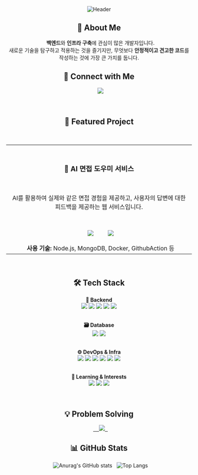 <div align="center">

<img src="https://capsule-render.vercel.app/api?type=blur&color=gradient&height=300&section=header&text=Hello!%20I'm%20Sunho%20%F0%9F%92%BB&fontSize=70&fontAlignY=38&animation=fadeIn" alt="Header"/>

## 👋 About Me
<p align="center">
  <strong>백엔드</strong>와 <strong>인프라 구축</strong>에 관심이 많은 개발자입니다.<br>
  새로운 기술을 탐구하고 적용하는 것을 즐기지만, 무엇보다 <strong>안정적이고 견고한 코드</strong>를 작성하는 것에 가장 큰 가치를 둡니다.
</p>

## 🤝 Connect with Me
<p align="center">
  <a href="https://kshdevstory.tistory.com/"><img src="https://img.shields.io/badge/Tistory-000000?style=for-the-badge&logo=tistory&logoColor=white"/></a>
</p>
<br>

## 🚀 Featured Project
<table width="100%">
  <tr>
    <td align="center">
      <h3>🤖 AI 면접 도우미 서비스</h3>
      <p>AI를 활용하여 실제와 같은 면접 경험을 제공하고, 사용자의 답변에 대한 피드백을 제공하는 웹 서비스입니다.</p>
      <p>
        <a href="https://myundo.dev/"><img src="https://img.shields.io/badge/Website-000000?style=for-the-badge&logo=About.me&logoColor=white"/></a>
        <a href="https://github.com/KNU-Capstone-Design/KNU_Capstone_Backend"><img src="https://img.shields.io/badge/GitHub-181717?style=for-the-badge&logo=github&logoColor=white"/></a>
      </p>
      <strong>사용 기술:</strong> Node.js, MongoDB, Docker, GithubAction 등
    </td>
  </tr>
</table>
<br>

## 🛠️ Tech Stack
<div align="center">

**🚀 Backend** <br>
<img src="https://img.shields.io/badge/Java-ED8B00?style=for-the-badge&logo=openjdk&logoColor=white"/>
<img src="https://img.shields.io/badge/Spring-6DB33F?style=for-the-badge&logo=spring&logoColor=white"/>
<img src="https://img.shields.io/badge/SpringBoot-6DB33F?style=for-the-badge&logo=springboot&logoColor=white"/>
<img src="https://img.shields.io/badge/Node.js-43853D?style=for-the-badge&logo=node.js&logoColor=white"/>
<img src="https://img.shields.io/badge/Express.js-000000?style=for-the-badge&logo=express&logoColor=white"/>
<br><br>

**🗃️ Database** <br>
<img src="https://img.shields.io/badge/MySQL-4479A1?style=for-the-badge&logo=mysql&logoColor=white"/>
<img src="https://img.shields.io/badge/MongoDB-4EA94B?style=for-the-badge&logo=mongodb&logoColor=white"/>
<br><br>

**⚙️ DevOps & Infra** <br>
<img src="https://img.shields.io/badge/git-F05032?style=for-the-badge&logo=git&logoColor=white">
<img src="https://img.shields.io/badge/Docker-2496ED?style=for-the-badge&logo=docker&logoColor=white"/>
<img src="https://img.shields.io/badge/Nginx-009639?style=for-the-badge&logo=nginx&logoColor=white"/>
<img src="https://img.shields.io/badge/Linux-FCC624?style=for-the-badge&logo=linux&logoColor=black"/>
<img src="https://img.shields.io/badge/GitHub_Actions-2088FF?style=for-the-badge&logo=github-actions&logoColor=white"/>
<img src="https://img.shields.io/badge/Azure-0078D4?style=for-the-badge&logo=microsoftazure&logoColor=white"/>
<br><br>

**🌱 Learning & Interests** <br>
<img src="https://img.shields.io/badge/Kubernetes-326CE5?style=for-the-badge&logo=kubernetes&logoColor=white"/>
<img src="https://img.shields.io/badge/Apache_Kafka-231F20?style=for-the-badge&logo=apachekafka&logoColor=white"/>
<img src="https://img.shields.io/badge/Redis-DC382D?style=for-the-badge&logo=redis&logoColor=white"/>
</div>
<br>

## 💡 Problem Solving
<p align="center">
  <a href="https://solved.ac/ksh2000">
    <img src="http://mazassumnida.wtf/api/generate_badge?boj=ksh2000" />
  </a>
</p>

## 📊 GitHub Stats
<p align="center">
  <img src="https://github-readme-stats.vercel.app/api?username=kimsunho2000&show_icons=true&theme=radical" alt="Anurag's GitHub stats"/>
  <img src="https://github-readme-stats.vercel.app/api/top-langs/?username=kimsunho2000&layout=compact&theme=radical" alt="Top Langs"/>
</p>
</div>
